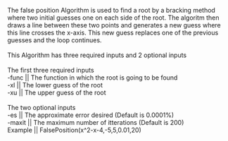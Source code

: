 The false position Algorithm is used to find a root by a bracking method where two initial guesses one on each
side of the root. The algoritm then draws a line between these two points and generates a new guess where this
line crosses the x-axis. This new guess replaces one of the previous guesses and the loop continues.\
\
This Algorithm has three required inputs and 2 optional inputs\
\
The first three required inputs\
-func  || The function in which the root is going to be found\
-xl    || The lower guess of the root\
-xu    || The upper guess of the root\
\
The two optional inputs\
-es    || The approximate error desired (Default is 0.0001%)\
-maxit || The maximum number of itterations (Default is 200)\
Example || FalsePosition(x^2-x-4,-5,5,0.01,20)
